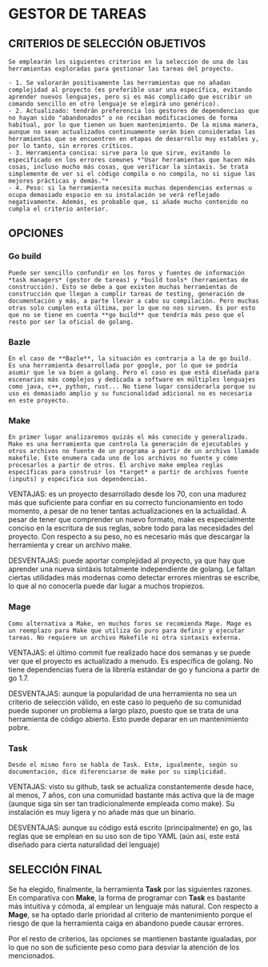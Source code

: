 # GESTOR DE TAREAS

## CRITERIOS DE SELECCIÓN OBJETIVOS

    Se emplearán los siguientes criterios en la selección de una de las herramientas exploradas para gestionar las tareas del proyecto.

    - 1. Se valorarán positivamente las herramientas que no añadan complejidad al proyecto (es preferible usar una específica, evitando aprender nuevos lenguajes, pero si es más complicado que escribir un comando sencillo en otro lenguaje se elegirá uno genérico).
    - 2. Actualizado: tendrán preferencia los gestores de dependencias que no hayan sido "abandonados" o no reciban modificaciones de forma habitual, por lo que tienen un buen mantenimiento. De la misma manera, aunque no sean actualizados continuamente serán bien consideradas las herramientas que se encuentren en etapas de desarrollo muy estables y, por lo tanto, sin errores críticos.
    - 3. Herramienta concisa: sirve para lo que sirve, evitando lo especificado en los errores comunes *"Usar herramientas que hacen más cosas, incluso mucho más cosas, que verificar la sintaxis. Se trata simplemente de ver si el código compila o no compila, no si sigue las mejores prácticas y demás."*
    - 4. Peso: si la herramienta necesita muchas dependencias externas u ocupa demasiado espacio en su instalación se verá reflejado negativamente. Además, es probable que, si añade mucho contenido no cumpla el criterio anterior.

## OPCIONES

### Go build

    Puede ser sencillo confundir en los foros y fuentes de información *task managers* (gestor de tareas) y *build tools* (herramientas de construcción). Esto se debe a que existen muchas herramientas de construcción que llegan a cumplir tareas de testing, generación de documentación y más, a parte llevar a cabo su compilación. Pero muchas otras solo cumplen esta última, por lo que no nos sirven. Es por esto que no se tiene en cuenta **go build** que tendría más peso que el resto por ser la oficial de golang.

### Bazle

    En el caso de **Bazle**, la situación es contraria a la de go build. Es una herramienta desarrollada por google, por lo que se podría asumir que le va bien a golang. Pero el caso es que está diseñada para escenarios más complejos y dedicada a software en múltiples lenguajes como java, c++, python, rust... No tiene lugar considerarla porque su uso es demasiado amplio y su funcionalidad adicional no es necesaria en este proyecto.

### Make

    En primer lugar analizaremos quizás el más conocido y generalizado. Make es una herramienta que controla la generación de ejecutables y otros archivos no fuente de un programa a partir de un archivo llamado makefile. Este enumera cada uno de los archivos no fuente y cómo procesarlos a partir de otros. El archivo make emplea reglas específicas para construir los *target* a partir de archivos fuente (inputs) y especifica sus dependencias.

VENTAJAS: es un proyecto desarrollado desde los 70, con una madurez más que suficiente para confiar en su correcto funcionamiento en todo momento, a pesar de no tener tantas actualizaciones en la actualidad.
A pesar de tener que comprender un nuevo formato, make es especialmente conciso en la escritura de sus reglas, sobre todo para las necesidades del proyecto.
Con respecto a su peso, no es necesario más que descargar la herramienta y crear un archivo make.

DESVENTAJAS: puede aportar complejidad al proyecto, ya que hay que aprender una nueva sintáxis totalmente independiente de golang.
Le faltan ciertas utilidades más modernas como detectar errores mientras se escribe, lo que al no conocerla puede dar lugar a muchos tropiezos.

### Mage

    Como alternativa a Make, en muchos foros se recomienda Mage. Mage es un reemplazo para Make que utiliza Go puro para definir y ejecutar tareas. No requiere un archivo Makefile ni otra sintaxis externa.

VENTAJAS: el último commit fue realizado hace dos semanas y se puede ver que el proyecto es actualizado a menudo.
Es específica de golang.
No tiene dependencias fuera de la librería estándar de go y funciona a partir de go 1.7.

DESVENTAJAS: aunque la popularidad de una herramienta no sea un criterio de selección válido, en este caso lo pequeño de su comunidad puede suponer un problema a largo plazo, puesto que se trata de una herramienta de código abierto. Esto puede deparar en un mantenimiento pobre.

### Task

    Desde el mismo foro se habla de Task. Este, igualmente, según su documentación, dice diferenciarse de make por su simplicidad.

VENTAJAS: visto su github, task se actualiza constantemente desde hace, al menos, 7 años, con una comunidad bastante más activa que la de mage (aunque siga sin ser tan tradicionalmente empleada como make).
Su instalación es muy ligera y no añade más que un binario.

DESVENTAJAS: aunque su código está escrito (principalmente) en go, las reglas que se emplean en su uso son de tipo YAML (aún así, este está diseñado para cierta naturalidad del lenguaje)

## SELECCIÓN FINAL

Se ha elegido, finalmente, la herramienta **Task** por las siguientes razones.
En comparativa con **Make**, la forma de programar con **Task** es bastante más intuitiva y cómoda, al emplear un lenguaje más natural.
Con respecto a **Mage**, se ha optado darle prioridad al criterio de mantenimiento porque el riesgo de que la herramienta caiga en abandono puede causar errores.

Por el resto de criterios, las opciones se mantienen bastante igualadas, por lo que no son de suficiente peso como para desviar la atención de los mencionados.
